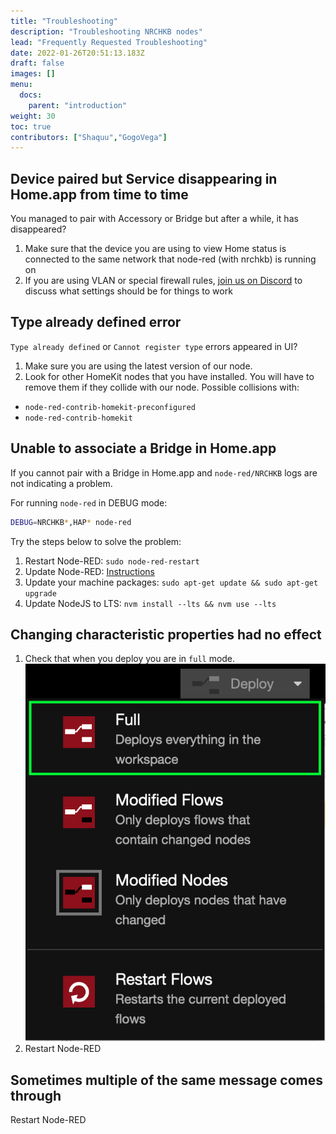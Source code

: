 ```yaml
---
title: "Troubleshooting"
description: "Troubleshooting NRCHKB nodes"
lead: "Frequently Requested Troubleshooting"
date: 2022-01-26T20:51:13.183Z
draft: false
images: []
menu:
  docs:
    parent: "introduction"
weight: 30
toc: true
contributors: ["Shaquu","GogoVega"]
---
```


## Device paired but Service disappearing in Home.app from time to time

You managed to pair with Accessory or Bridge but after a while, it has disappeared?

1. Make sure that the device you are using to view Home status is connected to the same network that node-red (with nrchkb) is running on
2. If you are using VLAN or special firewall rules, [join us on Discord](https://discord.gg/uvYac5u) to discuss what settings should be for things to work

## Type already defined error

`Type already defined` or `Cannot register type` errors appeared in UI?

1. Make sure you are using the latest version of our node.
2. Look for other HomeKit nodes that you have installed. You will have to remove them if they collide with our node. Possible collisions with:

- `node-red-contrib-homekit-preconfigured`
- `node-red-contrib-homekit`

## Unable to associate a Bridge in Home.app

If you cannot pair with a Bridge in Home.app and `node-red/NRCHKB` logs are not indicating a problem.

For running `node-red` in DEBUG mode:

```bash
DEBUG=NRCHKB*,HAP* node-red
```

Try the steps below to solve the problem:

1. Restart Node-RED: `sudo node-red-restart`
2. Update Node-RED: [Instructions](https://nodered.org/docs/getting-started/local#upgrading-node-red)
3. Update your machine packages: `sudo apt-get update && sudo apt-get upgrade`
4. Update NodeJS to LTS: `nvm install --lts && nvm use --lts`

## Changing characteristic properties had no effect

1. Check that when you deploy you are in `full` mode. ![Full Flow](full_flow.png)
2. Restart Node-RED

## Sometimes multiple of the same message comes through

Restart Node-RED
